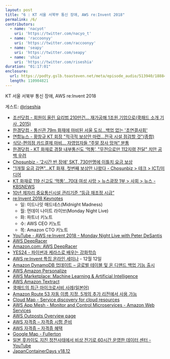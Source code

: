 ```yaml
---
layout: post
title: "6 : KT 서울 서북부 통신 장애, AWS re:Invent 2018"
permalink: /6/
contributors:
  - name: 'nacyot'
    uri: 'https://twitter.com/nacyo_t'
  - name: 'raccoonyy'
    uri: 'https://twitter.com/raccoonyy'
  - name: 'seapy'
    uri: 'https://twitter.com/seapy'
  - name: 'shia'
    uri: 'https://twitter.com/riseshia'
duration: "01:17:01"
enclosure:
  url: https://podty.gslb.toastoven.net/meta/episode_audio/513940/188843_1543768077148.mp3
  length: 110904821
---
```


KT 서울 서북부 통신 장애, AWS re:Invent 2018

게스트: [@riseshia](https://twitter.com/riseshia)

* [조선닷컴 - 회원이 올린 요리법 210만건… 재가공해 1조원 기업으로(쿡패드 소개 기사, 2015)](http://news.chosun.com/site/data/html_dir/2015/09/25/2015092500305.html)
* [한경닷컴 - 통신관 79m 화재에 마비된 서울 도심…백업 없는 '초연결사회'](http://news.hankyung.com/article/2018112507221)
* [연합뉴스 - 황창규 KT 회장 "적극적 보상안 마련…전국 시설 점검할 것"(종합)](https://www.yna.co.kr/view/AKR20181125019551017)
* [식당-편의점 카드결제 마비… 자영업자들 “주말 장사 망쳐” 분통](http://news.donga.com/3/all/20181126/93025755/1)
* [한경닷컴 - KT 화재로 경찰 내부통신도 ‘먹통’, "무전으로만 112지령 전달" 치안 공백 우려](http://news.hankyung.com/article/201811259842i)
* [Chosunbiz - '2시간 반 장애' SKT, 730만명에 이틀치 요금 보상](http://biz.chosun.com/site/data/html_dir/2018/04/09/2018040900028.html)
* ["1개월 요금 감면"…KT 화재, 첫번째 보상안 나왔다 - Chosunbiz > 테크 > ICT/미디어](http://biz.chosun.com/site/data/html_dir/2018/11/25/2018112501644.html)
* [KT 화재로 119 신고도 ‘먹통’…70대 여성 사망 > 뉴스광장 1부 > 사회 > 뉴스 - KBSNEWS](http://news.kbs.co.kr/news/view.do?ncd=4082268&ref=A)
* [10년 제자리 중요통신시설 관리기준 “등급 재조정 시급”](http://www.ddaily.co.kr/news/article.html?no=175389)
* [re:Invent 2018 Keynotes](https://reinvent.awsevents.com/learn/keynotes/)
  * 일: 미드나잇 매드네스(Midnight Madness)
  * 월: 먼데이 나이트 라이브(Monday Night Live)
  * 화: 파트너 키노트
  * 수: AWS CEO 키노트
  * 목: Amazon CTO 키노트
* [YouTube - AWS re:Invent 2018 - Monday Night Live with Peter DeSantis](https://www.youtube.com/watch?v=mDNHK-SzXEM)
* [AWS DeepRacer](https://aws.amazon.com/ko/deepracer/)
* [Amazon.com: AWS DeepRacer](https://www.amazon.com/dp/B07JMHRKQG)
* [YES24 - 파이썬과 케라스로 배우는 강화학습](http://www.yes24.com/24/goods/44136413?scode=032&OzSrank=1)
* [AWS re:Invent 특집 온라인 세미나](https://pages.awscloud.com/reinvent-recap-2018-kr.html) - 12월 12일
* [Amazon DynamoDB 업데이트 – 글로벌 테이블 및 온 디맨드 백업 기능 출시](https://aws.amazon.com/ko/blogs/korea/new-for-amazon-dynamodb-global-tables-and-on-demand-backup/)
* [AWS Amazon Personalize](https://aws.amazon.com/ko/personalize/)
* [AWS Marketplace: Machine Learning & Artificial Intelligence](https://aws.amazon.com/marketplace/solutions/machinelearning/)
* [AWS Amazon Textract](https://aws.amazon.com/ko/textract/)
* [쿡패드의 최근 마이크로서비 사례(일본어)](https://techlife.cookpad.com/entry/2016/03/16/100043)
* [Amazon Route 53 자동 이름 지정, 5개의 추가 리전에서 사용 가능](https://aws.amazon.com/ko/about-aws/whats-new/2018/09/amazon-route-53-auto-naming-available-in-five-additional-AWS-regions/)
* [Cloud Map - Service discovery for cloud resources](https://aws.amazon.com/ko/cloud-map/)
* [AWS App Mesh - Monitor and Control Microservices - Amazon Web Services](https://aws.amazon.com/ko/app-mesh/)
* [AWS Outposts Overview page](https://aws.amazon.com/ko/outposts/)
* [AWS 자격증 – 자격증 시험 준비](https://aws.amazon.com/ko/certification/certification-prep/)
* [AWS 자격증 – 자격증 혜택](https://aws.amazon.com/ko/certification/benefits/)
* [Google Map - Fullerton](https://www.google.com/maps/@33.8890866,-117.9221613,12z)
* [일본 훗카이도 지진 정전사태에서 비상 전기로 60시간 운영한 데이터 센터 - YouTube](https://www.youtube.com/watch?v=IPi-ed1amOA)
* [JapanContainerDays v18.12](https://containerdays.jp/)
